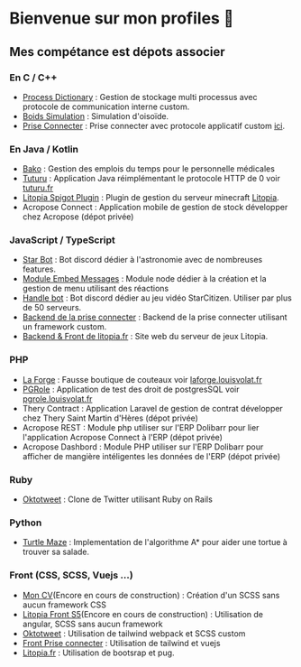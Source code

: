 # Bienvenue sur mon profiles 👋

## Mes compétance est dépots associer

### En C / C++
* [Process Dictionary](https://github.com/mrsolarius/Process-Dictionary-Project) : Gestion de stockage multi processus avec protocole de communication interne custom.
* [Boids Simulation](https://github.com/mrsolarius/Boids-Simulation-C) : Simulation d'oisoïde.
* [Prise Connecter](https://github.com/iot-catnip/carte) : Prise connecter avec protocole applicatif custom [ici](https://github.com/iot-catnip/backend/blob/master/CAT_NIP_PROTOCOL.txt).

### En Java / Kotlin
* [Bako](https://github.com/mrsolarius/bako) : Gestion des emplois du temps pour le personnelle médicales
* [Tuturu](https://github.com/mrsolarius/tuturu-java) : Application Java réimplémentant le protocole HTTP de 0 voir [tuturu.fr](https://tuturu.fr)
* [Litopia Spigot Plugin](https://github.com/LitopiaCommunity/LitopiaSpigotPlugin) : Plugin de gestion du serveur minecraft [Litopia](https://litopia.fr).
* Acropose Connect : Application mobile de gestion de stock développer chez Acropose (dépot privée)

### JavaScript / TypeScript
* [Star Bot](https://github.com/mrsolarius/StarsBot) : Bot discord dédier à l'astronomie avec de nombreuses features.
* [Module Embed Messages](https://github.com/eilex/discord.js-embed-menu) : Module node dédier à la création et la gestion de menu utilisant des réactions
* [Handle bot](https://github.com/mrsolarius/handlebot) : Bot discord dédier au jeu vidéo StarCitizen. Utiliser par plus de 50 serveurs.
* [Backend de la prise connecter](https://github.com/iot-catnip/backend) : Backend de la prise connecter utilisant un framework custom.
* [Backend & Front de litopia.fr](https://github.com/LitopiaCommunity/Litopia.fr) : Site web du serveur de jeux Litopia.

### PHP
* [La Forge](https://github.com/mrsolarius/Site-La-Forge) : Fausse boutique de couteaux voir [laforge.louisvolat.fr](https://laforge.louisvolat.fr)
* [PGRole](https://github.com/mrsolarius/PGRole) : Application de test des droit de postgresSQL voir [pgrole.louisvolat.fr](https://pgrole.louisvolat.fr)
* Thery Contract : Application Laravel de gestion de contrat développer chez Thery Saint Martin d'Hères (dépot privée)
* Acropose REST : Module php utiliser sur l'ERP Dolibarr pour lier l'application Acropose Connect à l'ERP (dépot privée)
* Acropose Dashbord : Module PHP utiliser sur l'ERP Dolibarr pour afficher de mangière intéligentes les données de l'ERP (dépot privée)

### Ruby
* [Oktotweet](https://github.com/mrsolarius/Oktotweet) : Clone de Twitter utilisant Ruby on Rails

### Python
* [Turtle Maze](https://github.com/mrsolarius/TurtuleMaze) : Implementation de l'algorithme A* pour aider une tortue à trouver sa salade.

### Front (CSS, SCSS, Vuejs ...)
* [Mon CV](https://github.com/mrsolarius/resume)(Encore en cours de construction) : Création d'un SCSS sans aucun framework CSS
* [Litopia Front S5](https://github.com/LitopiaCommunity/LitopiaFrontS5)(Encore en cours de construction) : Utilisation de angular, SCSS sans aucun framework
* [Oktotweet](https://github.com/mrsolarius/Oktotweet) : Utilisation de tailwind webpack et SCSS custom
* [Front Prise connecter](https://github.com/iot-catnip/frontend) : Utilisation de tailwind et vuejs
* [Litopia.fr](https://github.com/LitopiaCommunity/Litopia.fr) : Utilisation de bootsrap et pug.
<!--
**mrsolarius/MrSolarius** is a ✨ _special_ ✨ repository because its `README.md` (this file) appears on your GitHub profile.

Here are some ideas to get you started:

- 🔭 I’m currently working on ...
- 🌱 I’m currently learning ...
- 👯 I’m looking to collaborate on ...
- 🤔 I’m looking for help with ...
- 💬 Ask me about ...
- 📫 How to reach me: ...
- 😄 Pronouns: ...
- ⚡ Fun fact: ...
-->
